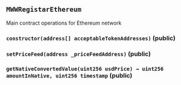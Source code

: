 ## `MWWRegistarEthereum`

Main contract operations for Ethereum network





### `constructor(address[] acceptableTokenAddresses)` (public)





### `setPriceFeed(address _priceFeedAddress)` (public)





### `getNativeConvertedValue(uint256 usdPrice) → uint256 amountInNative, uint256 timestamp` (public)








